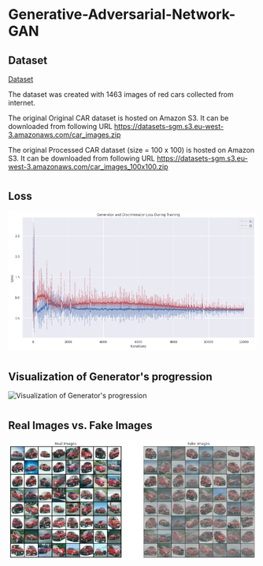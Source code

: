 # Generative-Adversarial-Network-GAN

## Dataset
‪[Dataset](assets/car_dataset.png)

The dataset was created with 1463 images of red cars collected from internet.

The original Original CAR dataset is hosted on Amazon S3. It can be downloaded from following URL
https://datasets-sgm.s3.eu-west-3.amazonaws.com/car_images.zip

The original Processed CAR dataset (size = 100 x 100) is hosted on Amazon S3. It can be downloaded from following URL
https://datasets-sgm.s3.eu-west-3.amazonaws.com/car_images_100x100.zip

#
## Loss
![GAN Loss](assets/gan_loss.png)

#
## Visualization of Generator's progression
![Visualization of Generator's progression](assets/gan_animation.gif)

#
## Real Images vs. Fake Images
![Real Images vs. Fake Images](assets/gan_generated_comparison.png)
